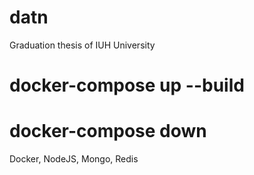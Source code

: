 # datn

Graduation thesis of IUH University

# docker-compose up --build

# docker-compose down

Docker, NodeJS, Mongo, Redis

